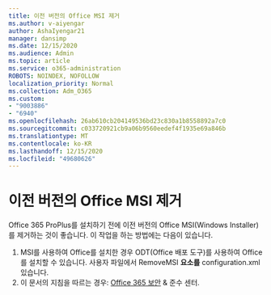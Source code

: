 ```yaml
---
title: 이전 버전의 Office MSI 제거
ms.author: v-aiyengar
author: AshaIyengar21
manager: dansimp
ms.date: 12/15/2020
ms.audience: Admin
ms.topic: article
ms.service: o365-administration
ROBOTS: NOINDEX, NOFOLLOW
localization_priority: Normal
ms.collection: Adm_O365
ms.custom:
- "9003886"
- "6940"
ms.openlocfilehash: 26ab610cb204149536bd23c830a1b8558892a7c0
ms.sourcegitcommit: c033720921cb9a06b9560eedef4f1935e69a846b
ms.translationtype: MT
ms.contentlocale: ko-KR
ms.lasthandoff: 12/15/2020
ms.locfileid: "49680626"
---
```

# <a name="remove-prior-msi-versions-of-office"></a>이전 버전의 Office MSI 제거

Office 365 ProPlus를 설치하기 전에 이전 버전의 Office MSI(Windows Installer)를 제거하는 것이 좋습니다. 이 작업을 하는 방법에는 다음이 있습니다.

1. MSI를 사용하여 Office를 설치한 경우 ODT(Office 배포 도구)를 사용하여 Office를 설치할 수 있습니다. 사용자 파일에서 RemoveMSI **요소를** configuration.xml있습니다.
1. 이 문서의 지침을 따르는 경우: [Office 365 보안](https://go.microsoft.com/fwlink/p/?linkid=2077143) & 준수 센터.